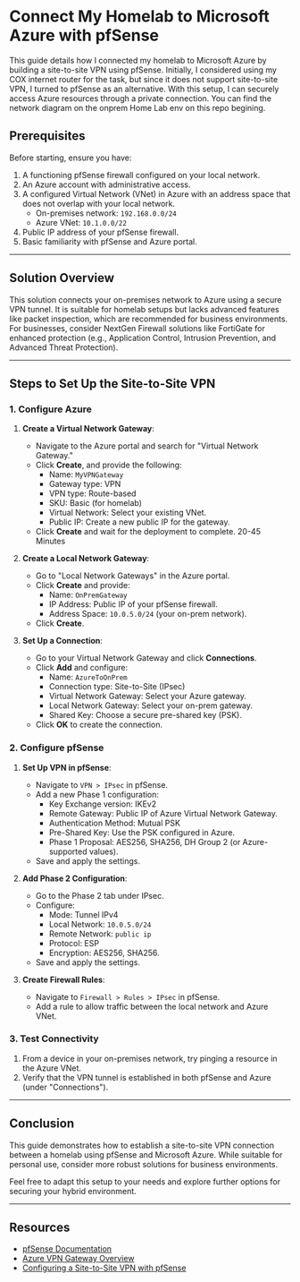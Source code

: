 # Connect My Homelab to Microsoft Azure with pfSense

This guide details how I connected my homelab to Microsoft Azure by building a site-to-site VPN using pfSense. Initially, I considered using my COX internet router for the task, but since it does not support site-to-site VPN, I turned to pfSense as an alternative. With this setup, I can securely access Azure resources through a private connection. You can find the network diagram on the onprem Home Lab env on this repo begining. 

## Prerequisites

Before starting, ensure you have:

1. A functioning pfSense firewall configured on your local network.
2. An Azure account with administrative access.
3. A configured Virtual Network (VNet) in Azure with an address space that does not overlap with your local network.
   - On-premises network: `192.168.0.0/24`
   - Azure VNet: `10.1.0.0/22`
4. Public IP address of your pfSense firewall.
5. Basic familiarity with pfSense and Azure portal.

---

## Solution Overview

This solution connects your on-premises network to Azure using a secure VPN tunnel. It is suitable for homelab setups but lacks advanced features like packet inspection, which are recommended for business environments. For businesses, consider NextGen Firewall solutions like FortiGate for enhanced protection (e.g., Application Control, Intrusion Prevention, and Advanced Threat Protection).

---

## Steps to Set Up the Site-to-Site VPN

### 1. Configure Azure

1. **Create a Virtual Network Gateway**:
   - Navigate to the Azure portal and search for "Virtual Network Gateway."
   - Click **Create**, and provide the following:
     - Name: `MyVPNGateway`
     - Gateway type: VPN
     - VPN type: Route-based
     - SKU: Basic (for homelab)
     - Virtual Network: Select your existing VNet.
     - Public IP: Create a new public IP for the gateway.
   - Click **Create** and wait for the deployment to complete. 20-45 Minutes

2. **Create a Local Network Gateway**:
   - Go to "Local Network Gateways" in the Azure portal.
   - Click **Create** and provide:
     - Name: `OnPremGateway`
     - IP Address: Public IP of your pfSense firewall.
     - Address Space: `10.0.5.0/24` (your on-prem network).
   - Click **Create**.

3. **Set Up a Connection**:
   - Go to your Virtual Network Gateway and click **Connections**.
   - Click **Add** and configure:
     - Name: `AzureToOnPrem`
     - Connection type: Site-to-Site (IPsec)
     - Virtual Network Gateway: Select your Azure gateway.
     - Local Network Gateway: Select your on-prem gateway.
     - Shared Key: Choose a secure pre-shared key (PSK).
   - Click **OK** to create the connection.

### 2. Configure pfSense

1. **Set Up VPN in pfSense**:
   - Navigate to `VPN > IPsec` in pfSense.
   - Add a new Phase 1 configuration:
     - Key Exchange version: IKEv2
     - Remote Gateway: Public IP of Azure Virtual Network Gateway.
     - Authentication Method: Mutual PSK
     - Pre-Shared Key: Use the PSK configured in Azure.
     - Phase 1 Proposal: AES256, SHA256, DH Group 2 (or Azure-supported values).
   - Save and apply the settings.

2. **Add Phase 2 Configuration**:
   - Go to the Phase 2 tab under IPsec.
   - Configure:
     - Mode: Tunnel IPv4
     - Local Network: `10.0.5.0/24`
     - Remote Network: `public ip`
     - Protocol: ESP
     - Encryption: AES256, SHA256.
   - Save and apply the settings.

3. **Create Firewall Rules**:
   - Navigate to `Firewall > Rules > IPsec` in pfSense.
   - Add a rule to allow traffic between the local network and Azure VNet.

### 3. Test Connectivity

1. From a device in your on-premises network, try pinging a resource in the Azure VNet.
2. Verify that the VPN tunnel is established in both pfSense and Azure (under "Connections").

---

## Conclusion

This guide demonstrates how to establish a site-to-site VPN connection between a homelab using pfSense and Microsoft Azure. While suitable for personal use, consider more robust solutions for business environments.

Feel free to adapt this setup to your needs and explore further options for securing your hybrid environment.

---

## Resources

- [pfSense Documentation](https://docs.netgate.com/pfsense/en/latest/)
- [Azure VPN Gateway Overview](https://learn.microsoft.com/en-us/azure/vpn-gateway/)
- [Configuring a Site-to-Site VPN with pfSense](https://www.netgate.com/resources/)
